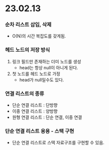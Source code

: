 # 23.02.13
### 순차 리스트 삽입, 삭제
- O(N)의 시간 복잡도를 갖게됨.

### 헤드 노드의 저장 방식
1. 링크 필드만 존재하는 더미 노드를 생성
    - head는 항상 null이 아니게 된다.
2. 첫 노드를 헤드 노드로 가정
    - head가 null일수도 있다.

### 연결 리스트의 종류
- 단순 연결 리스트 : 단방향
- 이중 연결 리스트 : 양방향
- 원형 연결 리스트 : 단순 연결, 이중 연결

### 단순 연결 리스트 응용 - 스택 구현
- 단순 연결 리스트로 스택 자료구조를 구현할 수 있음.